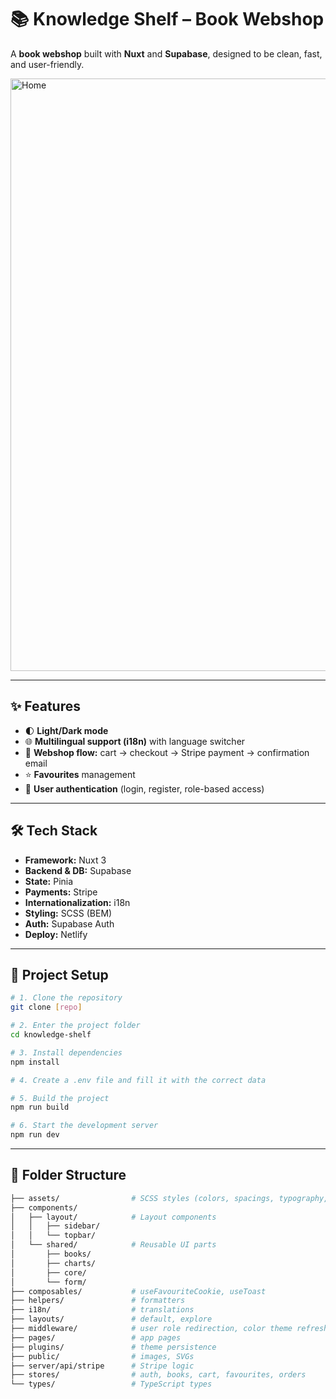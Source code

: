 # 📚 Knowledge Shelf – Book Webshop

A **book webshop** built with **Nuxt** and **Supabase**, designed to be clean, fast, and user-friendly.

<img width="1902" height="948" alt="Home" src="https://github.com/user-attachments/assets/19c20983-5b08-4a98-9d0e-89c8854a3d19" />

---

## ✨ Features

- 🌓 **Light/Dark mode**
- 🌐 **Multilingual support (i18n)** with language switcher
- 🛒 **Webshop flow:** cart → checkout → Stripe payment → confirmation email
- ⭐ **Favourites** management
- 🔐 **User authentication** (login, register, role-based access)

---

## 🛠 Tech Stack

- **Framework:** Nuxt 3
- **Backend & DB:** Supabase
- **State:** Pinia
- **Payments:** Stripe
- **Internationalization:** i18n
- **Styling:** SCSS (BEM)
- **Auth:** Supabase Auth
- **Deploy:** Netlify

---

## 🚀 Project Setup
```bash
# 1. Clone the repository
git clone [repo]

# 2. Enter the project folder
cd knowledge-shelf

# 3. Install dependencies
npm install

# 4. Create a .env file and fill it with the correct data

# 5. Build the project
npm run build

# 6. Start the development server
npm run dev
```

---

## 📂 Folder Structure
```bash
├── assets/                # SCSS styles (colors, spacings, typography, etc.)
├── components/
│   ├── layout/            # Layout components
│   │   ├── sidebar/
│   │   └── topbar/
│   └── shared/            # Reusable UI parts
│       ├── books/
│       ├── charts/
│       ├── core/
│       └── form/
├── composables/           # useFavouriteCookie, useToast
├── helpers/               # formatters
├── i18n/                  # translations
├── layouts/               # default, explore
├── middleware/            # user role redirection, color theme refresh control
├── pages/                 # app pages
├── plugins/               # theme persistence
├── public/                # images, SVGs
├── server/api/stripe      # Stripe logic
├── stores/                # auth, books, cart, favourites, orders
└── types/                 # TypeScript types
```
